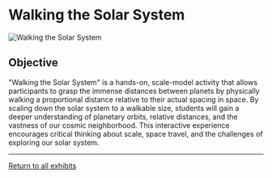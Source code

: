 # Walking the Solar System

![Walking the Solar System](../images/walking-the-solar-system.jpg)

## Objective

"Walking the Solar System" is a hands-on, scale-model activity that allows participants to grasp the immense distances 
between planets by physically walking a proportional distance relative to their actual spacing in space. 
By scaling down the solar system to a walkable size, students will gain a deeper understanding of planetary orbits, 
relative distances, and the vastness of our cosmic neighborhood. 
This interactive experience encourages critical thinking about scale, space travel, 
and the challenges of exploring our solar system.

---

[Return to all exhibits](../README.md)
